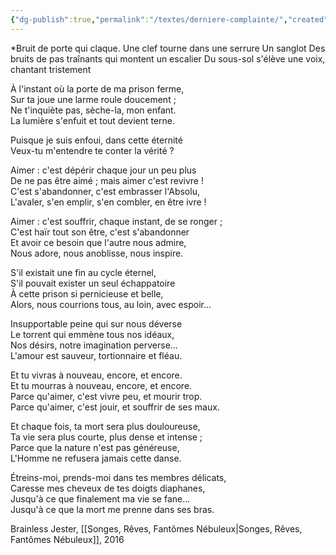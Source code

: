 ```yaml
---
{"dg-publish":true,"permalink":"/textes/derniere-complainte/","created":"2024-04-08T12:06:16.360+02:00","updated":"2024-04-08T16:55:36.605+02:00"}
---
```



*Bruit de porte qui claque.
Une clef tourne dans une serrure
Un sanglot
Des bruits de pas traînants qui montent un escalier
Du sous-sol s'élève une voix, chantant tristement

À l'instant où la porte de ma prison ferme,  
Sur ta joue une larme roule doucement ;  
Ne t'inquiète pas, sèche-la, mon enfant.  
La lumière s'enfuit et tout devient terne.

Puisque je suis enfoui, dans cette éternité  
Veux-tu m'entendre te conter la vérité ?

Aimer : c'est dépérir chaque jour un peu plus  
De ne pas être aimé ; mais aimer c'est revivre !  
C'est s'abandonner, c'est embrasser l'Absolu,  
L'avaler, s'en emplir, s'en combler, en être ivre !

Aimer : c'est souffrir, chaque instant, de se ronger ;  
C'est haïr tout son être, c'est s'abandonner  
Et avoir ce besoin que l'autre nous admire,  
Nous adore, nous anoblisse, nous inspire.

S'il existait une fin au cycle éternel,  
S'il pouvait exister un seul échappatoire  
À cette prison si pernicieuse et belle,  
Alors, nous courrions tous, au loin, avec espoir...

Insupportable peine qui sur nous déverse  
Le torrent qui emmène tous nos idéaux,  
Nos désirs, notre imagination perverse...  
L'amour est sauveur, tortionnaire et fléau.

Et tu vivras à nouveau, encore, et encore.  
Et tu mourras à nouveau, encore, et encore.  
Parce qu'aimer, c'est vivre peu, et mourir trop.  
Parce qu'aimer, c'est jouir, et souffrir de ses maux.

Et chaque fois, ta mort sera plus douloureuse,  
Ta vie sera plus courte, plus dense et intense ;  
Parce que la nature n'est pas généreuse,  
L'Homme ne refusera jamais cette danse.

Étreins-moi, prends-moi dans tes membres délicats,  
Caresse mes cheveux de tes doigts diaphanes,  
Jusqu'à ce que finalement ma vie se fane...  
Jusqu'à ce que la mort me prenne dans ses bras.

Brainless Jester, [[Songes, Rêves, Fantômes Nébuleux\|Songes, Rêves, Fantômes Nébuleux]], 2016